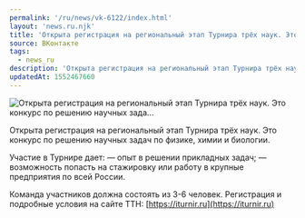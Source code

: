 ```yaml
---
permalink: '/ru/news/vk-6122/index.html'
layout: 'news.ru.njk'
title: 'Открыта регистрация на региональный этап Турнира трёх наук. Это конкурс по решению научных зада…'
source: ВКонтакте
tags:
  - news_ru
description: 'Открыта регистрация на региональный этап Турнира трёх наук. Это конкурс по решению научных зада…'
updatedAt: 1552467660
---
```

![Открыта регистрация на региональный этап Турнира трёх наук. Это конкурс по решению научных зада…](https://sun9-58.userapi.com/impf/c847218/v847218100/1bea50/-HdIZz_IczE.jpg?size=1280x853&quality=96&proxy=1&sign=9a24dbdd955f9ec2b934e039064a1f18&c_uniq_tag=FlBCsWO1VTfZeMonU2AoVA_heKRowfWk9lHaOmUiML0&type=album)

Открыта регистрация на региональный этап Турнира трёх наук. Это конкурс по решению научных задач по физике, химии и биологии.

Участие в Турнире дает:
— опыт в решении прикладных задач;
— возможность попасть на стажировку или работу в крупные предприятия по всей России.

Команда участников должна состоять из 3-6 человек. Регистрация и подробные условия на сайте ТТН: [https://iturnir.ru](https://iturnir.ru)
